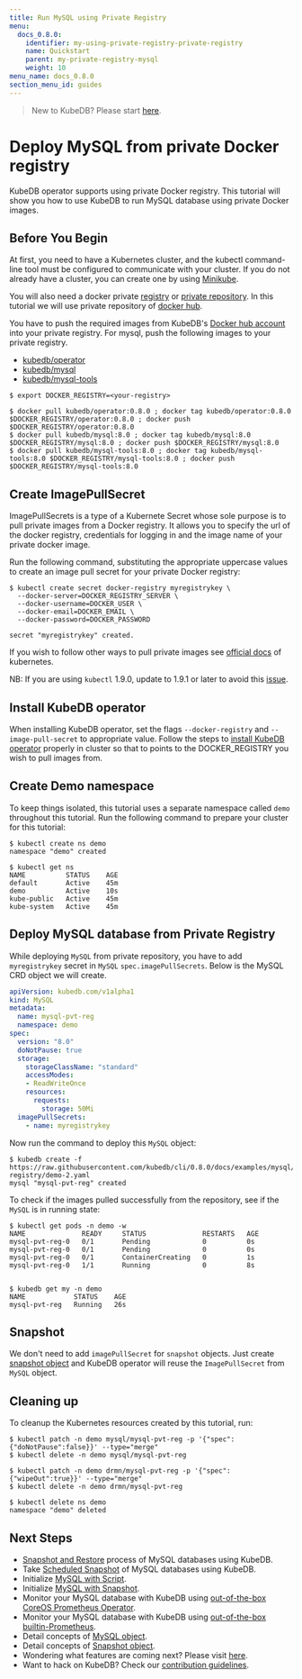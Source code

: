 ```yaml
---
title: Run MySQL using Private Registry
menu:
  docs_0.8.0:
    identifier: my-using-private-registry-private-registry
    name: Quickstart
    parent: my-private-registry-mysql
    weight: 10
menu_name: docs_0.8.0
section_menu_id: guides
---
```

> New to KubeDB? Please start [here](/docs/0.8.0/concepts/README).

# Deploy MySQL from private Docker registry

KubeDB operator supports using private Docker registry. This tutorial will show you how to use KubeDB to run MySQL database using private Docker images.

## Before You Begin

At first, you need to have a Kubernetes cluster, and the kubectl command-line tool must be configured to communicate with your cluster. If you do not already have a cluster, you can create one by using [Minikube](https://github.com/kubernetes/minikube).

You will also need a docker private [registry](https://docs.docker.com/registry/) or [private repository](https://docs.docker.com/docker-hub/repos/#private-repositories).  In this tutorial we will use private repository of [docker hub](https://hub.docker.com/).

You have to push the required images from KubeDB's [Docker hub account](https://hub.docker.com/r/kubedb/) into your private registry. For mysql, push the following images to your private registry.

- [kubedb/operator](https://hub.docker.com/r/kubedb/operator)
- [kubedb/mysql](https://hub.docker.com/r/kubedb/mysql)
- [kubedb/mysql-tools](https://hub.docker.com/r/kubedb/mysql-tools)

```console
$ export DOCKER_REGISTRY=<your-registry>

$ docker pull kubedb/operator:0.8.0 ; docker tag kubedb/operator:0.8.0 $DOCKER_REGISTRY/operator:0.8.0 ; docker push $DOCKER_REGISTRY/operator:0.8.0
$ docker pull kubedb/mysql:8.0 ; docker tag kubedb/mysql:8.0 $DOCKER_REGISTRY/mysql:8.0 ; docker push $DOCKER_REGISTRY/mysql:8.0
$ docker pull kubedb/mysql-tools:8.0 ; docker tag kubedb/mysql-tools:8.0 $DOCKER_REGISTRY/mysql-tools:8.0 ; docker push $DOCKER_REGISTRY/mysql-tools:8.0
```

## Create ImagePullSecret

ImagePullSecrets is a type of a Kubernete Secret whose sole purpose is to pull private images from a Docker registry. It allows you to specify the url of the docker registry, credentials for logging in and the image name of your private docker image.

Run the following command, substituting the appropriate uppercase values to create an image pull secret for your private Docker registry:

```console
$ kubectl create secret docker-registry myregistrykey \
  --docker-server=DOCKER_REGISTRY_SERVER \
  --docker-username=DOCKER_USER \
  --docker-email=DOCKER_EMAIL \
  --docker-password=DOCKER_PASSWORD

secret "myregistrykey" created.
```

If you wish to follow other ways to pull private images see [official docs](https://kubernetes.io/docs/concepts/containers/images/) of kubernetes.

NB: If you are using `kubectl` 1.9.0, update to 1.9.1 or later to avoid this [issue](https://github.com/kubernetes/kubernetes/issues/57427).

## Install KubeDB operator

When installing KubeDB operator, set the flags `--docker-registry` and `--image-pull-secret` to appropriate value. Follow the steps to [install KubeDB operator](/docs/0.8.0/setup/install) properly in cluster so that to points to the DOCKER_REGISTRY you wish to pull images from.

## Create Demo namespace

To keep things isolated, this tutorial uses a separate namespace called `demo` throughout this tutorial. Run the following command to prepare your cluster for this tutorial:

```console
$ kubectl create ns demo
namespace "demo" created

$ kubectl get ns
NAME          STATUS    AGE
default       Active    45m
demo          Active    10s
kube-public   Active    45m
kube-system   Active    45m
```

## Deploy MySQL database from Private Registry

While deploying `MySQL` from private repository, you have to add `myregistrykey` secret in `MySQL` `spec.imagePullSecrets`.
Below is the MySQL CRD object we will create.

```yaml
apiVersion: kubedb.com/v1alpha1
kind: MySQL
metadata:
  name: mysql-pvt-reg
  namespace: demo
spec:
  version: "8.0"
  doNotPause: true
  storage:
    storageClassName: "standard"
    accessModes:
    - ReadWriteOnce
    resources:
      requests:
        storage: 50Mi
  imagePullSecrets:
    - name: myregistrykey
```

Now run the command to deploy this `MySQL` object:

```console
$ kubedb create -f https://raw.githubusercontent.com/kubedb/cli/0.8.0/docs/examples/mysql/private-registry/demo-2.yaml
mysql "mysql-pvt-reg" created
```

To check if the images pulled successfully from the repository, see if the `MySQL` is in running state:

```console
$ kubectl get pods -n demo -w
NAME              READY     STATUS              RESTARTS   AGE
mysql-pvt-reg-0   0/1       Pending             0          0s
mysql-pvt-reg-0   0/1       Pending             0          0s
mysql-pvt-reg-0   0/1       ContainerCreating   0          1s
mysql-pvt-reg-0   1/1       Running             0          8s


$ kubedb get my -n demo
NAME            STATUS    AGE
mysql-pvt-reg   Running   26s
```

## Snapshot

We don't need to add `imagePullSecret` for `snapshot` objects.
Just create [snapshot object](/docs/0.8.0/guides/mysql/snapshot/backup-and-restore) and KubeDB operator will reuse the `ImagePullSecret` from `MySQL` object.

## Cleaning up

To cleanup the Kubernetes resources created by this tutorial, run:

```console
$ kubectl patch -n demo mysql/mysql-pvt-reg -p '{"spec":{"doNotPause":false}}' --type="merge"
$ kubectl delete -n demo mysql/mysql-pvt-reg

$ kubectl patch -n demo drmn/mysql-pvt-reg -p '{"spec":{"wipeOut":true}}' --type="merge"
$ kubectl delete -n demo drmn/mysql-pvt-reg

$ kubectl delete ns demo
namespace "demo" deleted
```

## Next Steps

- [Snapshot and Restore](/docs/0.8.0/guides/mysql/snapshot/backup-and-restore) process of MySQL databases using KubeDB.
- Take [Scheduled Snapshot](/docs/0.8.0/guides/mysql/snapshot/scheduled-backup) of MySQL databases using KubeDB.
- Initialize [MySQL with Script](/docs/0.8.0/guides/mysql/initialization/using-script).
- Initialize [MySQL with Snapshot](/docs/0.8.0/guides/mysql/initialization/using-snapshot).
- Monitor your MySQL database with KubeDB using [out-of-the-box CoreOS Prometheus Operator](/docs/0.8.0/guides/mysql/monitoring/using-coreos-prometheus-operator).
- Monitor your MySQL database with KubeDB using [out-of-the-box builtin-Prometheus](/docs/0.8.0/guides/mysql/monitoring/using-builtin-prometheus).
- Detail concepts of [MySQL object](/docs/0.8.0/concepts/databases/mysql).
- Detail concepts of [Snapshot object](/docs/0.8.0/concepts/snapshot).
- Wondering what features are coming next? Please visit [here](/docs/0.8.0/roadmap).
- Want to hack on KubeDB? Check our [contribution guidelines](/docs/0.8.0/CONTRIBUTING).
